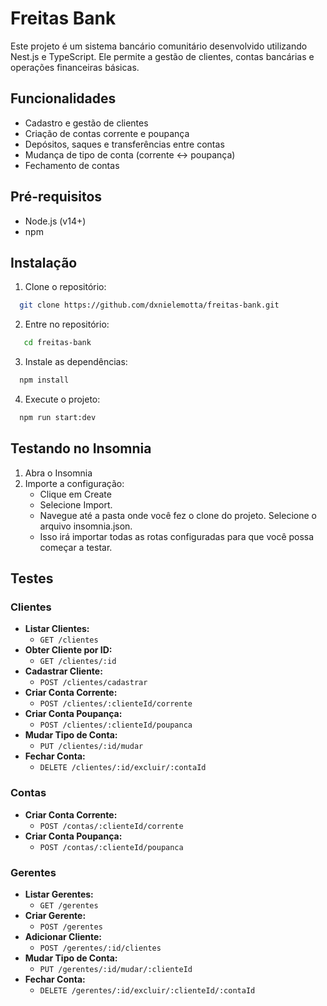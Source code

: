 # Freitas Bank

Este projeto é um sistema bancário comunitário desenvolvido utilizando Nest.js e TypeScript. Ele permite a gestão de clientes, contas bancárias e operações financeiras básicas.

## Funcionalidades

- Cadastro e gestão de clientes
- Criação de contas corrente e poupança
- Depósitos, saques e transferências entre contas
- Mudança de tipo de conta (corrente <-> poupança)
- Fechamento de contas

## Pré-requisitos

- Node.js (v14+)
- npm

## Instalação

1. Clone o repositório:

```bash
  git clone https://github.com/dxnielemotta/freitas-bank.git
```

2. Entre no repositório:

```bash
   cd freitas-bank
```

3. Instale as dependências:

```bash
  npm install
```

4. Execute o projeto:

```bash
  npm run start:dev
```

## Testando no Insomnia

1. Abra o Insomnia
2. Importe a configuração:
   - Clique em Create
   - Selecione Import.
   - Navegue até a pasta onde você fez o clone do projeto. Selecione o arquivo insomnia.json.
   - Isso irá importar todas as rotas configuradas para que você possa começar a testar.

## Testes

### Clientes

- **Listar Clientes:**
  - `GET /clientes`
- **Obter Cliente por ID:**
  - `GET /clientes/:id`
- **Cadastrar Cliente:**
  - `POST /clientes/cadastrar`
- **Criar Conta Corrente:**
  - `POST /clientes/:clienteId/corrente`
- **Criar Conta Poupança:**
  - `POST /clientes/:clienteId/poupanca`
- **Mudar Tipo de Conta:**
  - `PUT /clientes/:id/mudar`
- **Fechar Conta:**
  - `DELETE /clientes/:id/excluir/:contaId`

### Contas

- **Criar Conta Corrente:**
  - `POST /contas/:clienteId/corrente`
- **Criar Conta Poupança:**
  - `POST /contas/:clienteId/poupanca`

### Gerentes

- **Listar Gerentes:**
  - `GET /gerentes`
- **Criar Gerente:**
  - `POST /gerentes`
- **Adicionar Cliente:**
  - `POST /gerentes/:id/clientes`
- **Mudar Tipo de Conta:**
  - `PUT /gerentes/:id/mudar/:clienteId`
- **Fechar Conta:**
  - `DELETE /gerentes/:id/excluir/:clienteId/:contaId`
